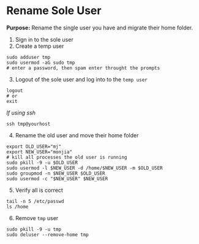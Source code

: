 # Rename Sole User
**Purpose:** Rename the single user you have and migrate their home folder.
1) Sign in to the sole user
2) Create a temp user
```shell
sudo adduser tmp
sudo usermod -aG sudo tmp
# enter a password, then spam enter throught the prompts
```
3) Logout of the sole user and log into to the `temp user`
```shell
logout
# or
exit
```
_If using ssh_
```shell
ssh tmp@yourhost
```
4) Rename the old user and move their home folder
```shell
export OLD_USER="mj"
export NEW_USER="monjia"
# kill all processes the old user is running
sudo pkill -9 -u $OLD_USER
sudo usermod -l $NEW_USER -d /home/$NEW_USER -m $OLD_USER
sudo groupmod -n $NEW_USER $OLD_USER
sudo usermod -c "$NEW_USER" $NEW_USER
```

5) Verify all is correct
```shell
tail -n 5 /etc/passwd
ls /home
```

6) Remove `tmp` user
```shell
sudo pkill -9 -u tmp
sudo deluser --remove-home tmp
```
